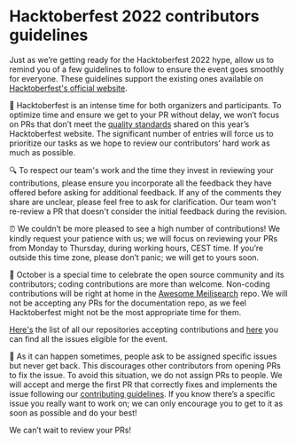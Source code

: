 # Hacktoberfest 2022 contributors guidelines

Just as we’re getting ready for the Hacktoberfest 2022 hype, allow us to remind you of a few guidelines to follow to ensure the event goes smoothly for everyone. These guidelines support the existing ones available on [Hacktoberfest's official website](https://hacktoberfest.digitalocean.com/resources).

📜 Hacktoberfest is an intense time for both organizers and participants. To optimize time and ensure we get to your PR without delay, we won’t focus on PRs that don’t meet the [quality standards](https://hacktoberfest.com/participation/#spam) shared on this year’s Hacktoberfest website. The significant number of entries will force us to prioritize our tasks as we hope to review our contributors’ hard work as much as possible.

🔍 To respect our team's work and the time they invest in reviewing your contributions, please ensure you incorporate all the feedback they have offered before asking for additional feedback. If any of the comments they share are unclear, please feel free to ask for clarification. Our team won't re-review a PR that doesn't consider the initial feedback during the revision.

⏰ We couldn’t be more pleased to see a high number of contributions! We kindly request your patience with us; we will focus on reviewing your PRs from Monday to Thursday, during working hours, CEST time. If you’re outside this time zone, please don’t panic; we will get to yours soon.

👑 October is a special time to celebrate the open source community and its contributors; coding contributions are more than welcome. Non-coding contributions will be right at home in the [Awesome Meilisearch](https://github.com/meilisearch/awesome-meilisearch) repo. We will not be accepting any PRs for the documentation repo, as we feel Hacktoberfest might not be the most appropriate time for them.

[Here's]( https://github.com/search?q=org%3Ameilisearch+topic%3Ahacktoberfest&type=Repositories) the list of all our repositories accepting contributions and [here]( https://github.com/search?q=org%3Ameilisearch+label%3Ahacktoberfest&state=open&type=Issues) you can find all the issues eligible for the event. 

🚅 As it can happen sometimes, people ask to be assigned specific issues but never get back. This discourages other contributors from opening PRs to fix the issue. To avoid this situation, we do not assign PRs to people. We will accept and merge the first PR that correctly fixes and implements the issue following our [contributing guidelines](https://github.com/meilisearch/meilisearch-dotnet/blob/main/CONTRIBUTING.md). If you know there’s a specific issue you really want to work on; we can only encourage you to get to it as soon as possible and do your best! 

We can’t wait to review your PRs!
